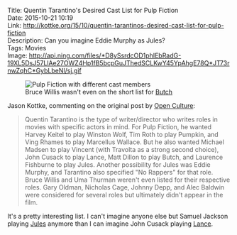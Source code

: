 Title: Quentin Tarantino's Desired Cast List for Pulp Fiction  
Date: 2015-10-21 10:19  
Link: http://kottke.org/15/10/quentin-tarantinos-desired-cast-list-for-pulp-fiction  
Description: Can you imagine Eddie Murphy as Jules?  
Tags: Movies  
Image: http://api.ning.com/files/*D8ySsrdcOD1phIEbRadG-19XL5DsJ57LlAe27OWZ4Hp1fB5bcpGuJThedSCLKwY45YpAhgE78Q*JT73rnwZqhC*GybLbeNl/sj.gif  

<figure>
	<img src="http://d.pr/i/ReGu+" alt="Pulp Fiction with different cast members" title="Pulp Fiction with different cast members">
	<figcaption>Bruce Willis wasn't even on the short list for <a href="http://www.imdb.com/character/ch0001781/" title="Pulp Fiction's 'Butch' on IMDB">Butch</a></figcaption>
</figure>

Jason Kottke, commenting on the original post by [Open Culture][openculture]:

> Quentin Tarantino is the type of writer/director who writes roles in movies with specific actors in mind. For Pulp Fiction, he wanted Harvey Keitel to play Winston Wolf, Tim Roth to play Pumpkin, and Ving Rhames to play Marcellus Wallace. But he also wanted Michael Madsen to play Vincent (with Travolta as a strong second choice), John Cusack to play Lance, Matt Dillon to play Butch, and Laurence Fishburne to play Jules. Another possibility for Jules was Eddie Murphy, and Tarantino also specified "No Rappers" for that role. Bruce Willis and Uma Thurman weren't even listed for their respective roles. Gary Oldman, Nicholas Cage, Johnny Depp, and Alec Baldwin were considered for several roles but ultimately didn't appear in the film.

It's a pretty interesting list. I can't imagine anyone else but Samuel Jackson playing [Jules][imdb] anymore than I can imagine John Cusack playing [Lance][imdb 2].

[imdb]: http://www.imdb.com/character/ch0001783/ "IMDB: Pulp Fiction's 'Jules'"
[imdb 2]: http://www.imdb.com/character/ch0001788/ "IMDB: Pulp Fiction's 'Lance'"
[openculture]: http://www.openculture.com/2015/10/quentin-tarantinos-original-wish-list-for-the-cast-of-pulp-fiction.html "The source for Kottke's post"